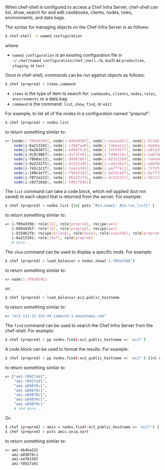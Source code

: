 When chef-shell is configured to access a Chef Infra Server, chef-shell
can list, show, search for and edit cookbooks, clients, nodes, roles,
environments, and data bags.

The syntax for managing objects on the Chef Infra Server is as follows:

``` bash
$ chef-shell -z named_configuration
```

where:

-   `named_configuration` is an existing configuration file in
    `~/.chef/named_configuration/chef_shell.rb`, such as `production`,
    `staging`, or `test`

Once in chef-shell, commands can be run against objects as follows:

``` bash
$ chef (preprod) > items.command
```

-   `items` is the type of item to search for: `cookbooks`, `clients`,
    `nodes`, `roles`, `environments` or a data bag
-   `command` is the command: `list`, `show`, `find`, or `edit`

For example, to list all of the nodes in a configuration named
"preprod":

``` bash
$ chef (preprod) > nodes.list
```

to return something similar to:

``` bash
=> [node[i-f09a939b], node[i-049a936f], node[i-eaaaa581], node[i-9154b1fb],
    node[i-6a213101], node[i-c2687aa9], node[i-7abeaa11], node[i-4eb8ac25],
    node[i-9a2030f1], node[i-a06875cb], node[i-145f457f], node[i-e032398b],
    node[i-dc8c98b7], node[i-6afdf401], node[i-f49b119c], node[i-5abfab31],
    node[i-78b8ac13], node[i-d99678b3], node[i-02322269], node[i-feb4a695],
    node[i-9e2232f5], node[i-6e213105], node[i-cdde3ba7], node[i-e8bfb083],
    node[i-743c2c1f], node[i-2eaca345], node[i-aa7f74c1], node[i-72fdf419],
    node[i-140e1e7f], node[i-f9d43193], node[i-bd2dc8d7], node[i-8e7f70e5],
    node[i-78f2e213], node[i-962232fd], node[i-4c322227], node[i-922232f9],
    node[i-c02728ab], node[i-f06c7b9b]]
```

The `list` command can take a code block, which will applied (but not
saved) to each object that is returned from the server. For example:

``` bash
$ chef (preprod) > nodes.list {|n| puts "#{n.name}: #{n.run_list}" }
```

to return something similar to:

``` bash
=> i-f09a939b: role[lb], role[preprod], recipe[aws]
   i-049a936f: role[lb], role[preprod], recipe[aws]
   i-9154b1fb: recipe[erlang], role[base], role[couchdb], role[preprod],
   i-6a213101: role[chef], role[preprod]
   # more...
```

The `show` command can be used to display a specific node. For example:

``` bash
$ chef (preprod) > load_balancer = nodes.show('i-f09a939b')
```

to return something similar to:

``` bash
=> node[i-f09a939b]
```

or:

``` bash
$ chef (preprod) > load_balancer.ec2.public_hostname
```

to return something similar to:

``` bash
=> "ec2-111-22-333-44.compute-1.amazonaws.com"
```

The `find` command can be used to search the Chef Infra Server from the
chef-shell. For example:

``` bash
$ chef (preprod) > pp nodes.find(:ec2_public_hostname => 'ec2*')
```

A code block can be used to format the results. For example:

``` bash
$ chef (preprod) > pp nodes.find(:ec2_public_hostname => 'ec2*') {|n| n.ec2.ami_id } and nil
```

to return something similar to:

``` bash
=> ["ami-f8927a91",
    "ami-f8927a91",
    "ami-a89870c1",
    "ami-a89870c1",
    "ami-a89870c1",
    "ami-a89870c1",
    "ami-a89870c1"
    # and more...
```

Or:

``` bash
$ chef (preprod) > amis = nodes.find(:ec2_public_hostname => 'ec2*') {|n| n.ec2.ami_id }
$ chef (preprod) > puts amis.uniq.sort
```

to return something similar to:

``` bash
=> ami-4b4ba522
   ami-a89870c1
   ami-eef61587
   ami-f8927a91
```